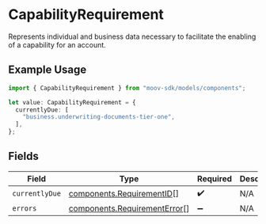 # CapabilityRequirement

Represents individual and business data necessary to facilitate the enabling of a capability for an account.

## Example Usage

```typescript
import { CapabilityRequirement } from "moov-sdk/models/components";

let value: CapabilityRequirement = {
  currentlyDue: [
    "business.underwriting-documents-tier-one",
  ],
};
```

## Fields

| Field                                                                        | Type                                                                         | Required                                                                     | Description                                                                  |
| ---------------------------------------------------------------------------- | ---------------------------------------------------------------------------- | ---------------------------------------------------------------------------- | ---------------------------------------------------------------------------- |
| `currentlyDue`                                                               | [components.RequirementID](../../models/components/requirementid.md)[]       | :heavy_check_mark:                                                           | N/A                                                                          |
| `errors`                                                                     | [components.RequirementError](../../models/components/requirementerror.md)[] | :heavy_minus_sign:                                                           | N/A                                                                          |